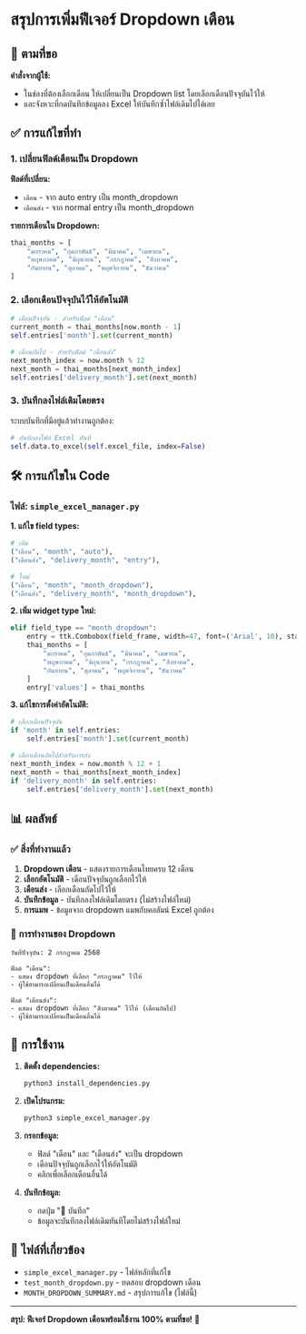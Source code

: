# สรุปการเพิ่มฟีเจอร์ Dropdown เดือน

## 🎯 ตามที่ขอ

**คำสั่งจากผู้ใช้:**
- ในช่องที่ต้องเลือกเดือน ให้เปลี่ยนเป็น Dropdown list โดยเลือกเดือนปัจจุบันไว้ให้
- และจังหวะที่กดบันทึกข้อมูลลง Excel ให้บันทึกซ้ำไฟล์เดิมไปได้เลย

## ✅ การแก้ไขที่ทำ

### 1. **เปลี่ยนฟิลด์เดือนเป็น Dropdown**

**ฟิลด์ที่เปลี่ยน:**
- `เดือน` - จาก auto entry เป็น month_dropdown
- `เดือนส่ง` - จาก normal entry เป็น month_dropdown

**รายการเดือนใน Dropdown:**
```python
thai_months = [
    "มกราคม", "กุมภาพันธ์", "มีนาคม", "เมษายน",
    "พฤษภาคม", "มิถุนายน", "กรกฎาคม", "สิงหาคม", 
    "กันยายน", "ตุลาคม", "พฤศจิกายน", "ธันวาคม"
]
```

### 2. **เลือกเดือนปัจจุบันไว้ให้อัตโนมัติ**

```python
# เดือนปัจจุบัน - สำหรับฟิลด์ "เดือน"
current_month = thai_months[now.month - 1]
self.entries['month'].set(current_month)

# เดือนถัดไป - สำหรับฟิลด์ "เดือนส่ง"
next_month_index = now.month % 12
next_month = thai_months[next_month_index]
self.entries['delivery_month'].set(next_month)
```

### 3. **บันทึกลงไฟล์เดิมโดยตรง**

ระบบบันทึกที่มีอยู่แล้วทำงานถูกต้อง:
```python
# บันทึกลงไฟล์ Excel ทันที
self.data.to_excel(self.excel_file, index=False)
```

## 🛠️ การแก้ไขใน Code

### ไฟล์: `simple_excel_manager.py`

**1. แก้ไข field types:**
```python
# เดิม
("เดือน", "month", "auto"),
("เดือนส่ง", "delivery_month", "entry"),

# ใหม่
("เดือน", "month", "month_dropdown"),
("เดือนส่ง", "delivery_month", "month_dropdown"),
```

**2. เพิ่ม widget type ใหม่:**
```python
elif field_type == "month_dropdown":
    entry = ttk.Combobox(field_frame, width=47, font=('Arial', 10), state="readonly")
    thai_months = [
        "มกราคม", "กุมภาพันธ์", "มีนาคม", "เมษายน",
        "พฤษภาคม", "มิถุนายน", "กรกฎาคม", "สิงหาคม",
        "กันยายน", "ตุลาคม", "พฤศจิกายน", "ธันวาคม"
    ]
    entry['values'] = thai_months
```

**3. แก้ไขการตั้งค่าอัตโนมัติ:**
```python
# เลือกเดือนปัจจุบัน
if 'month' in self.entries:
    self.entries['month'].set(current_month)

# เลือกเดือนถัดไปสำหรับการส่ง
next_month_index = now.month % 12 + 1
next_month = thai_months[next_month_index]
if 'delivery_month' in self.entries:
    self.entries['delivery_month'].set(next_month)
```

## 📊 ผลลัพธ์

### ✅ **สิ่งที่ทำงานแล้ว**

1. **Dropdown เดือน** - แสดงรายการเดือนไทยครบ 12 เดือน
2. **เลือกอัตโนมัติ** - เดือนปัจจุบันถูกเลือกไว้ให้
3. **เดือนส่ง** - เลือกเดือนถัดไปไว้ให้
4. **บันทึกข้อมูล** - บันทึกลงไฟล์เดิมโดยตรง (ไม่สร้างไฟล์ใหม่)
5. **การแมพ** - ข้อมูลจาก dropdown แมพกับคอลัมน์ Excel ถูกต้อง

### 🎯 **การทำงานของ Dropdown**

```
วันที่ปัจจุบัน: 2 กรกฎาคม 2568

ฟิลด์ "เดือน": 
- แสดง dropdown ที่เลือก "กรกฎาคม" ไว้ให้
- ผู้ใช้สามารถเปลี่ยนเป็นเดือนอื่นได้

ฟิลด์ "เดือนส่ง":
- แสดง dropdown ที่เลือก "สิงหาคม" ไว้ให้ (เดือนถัดไป)  
- ผู้ใช้สามารถเปลี่ยนเป็นเดือนอื่นได้
```

## 🚀 การใช้งาน

1. **ติดตั้ง dependencies:**
   ```bash
   python3 install_dependencies.py
   ```

2. **เปิดโปรแกรม:**
   ```bash
   python3 simple_excel_manager.py
   ```

3. **กรอกข้อมูล:**
   - ฟิลด์ "เดือน" และ "เดือนส่ง" จะเป็น dropdown
   - เดือนปัจจุบันถูกเลือกไว้ให้อัตโนมัติ
   - คลิกเพื่อเลือกเดือนอื่นได้

4. **บันทึกข้อมูล:**
   - กดปุ่ม "💾 บันทึก"
   - ข้อมูลจะบันทึกลงไฟล์เดิมทันทีโดยไม่สร้างไฟล์ใหม่

## 🔧 ไฟล์ที่เกี่ยวข้อง

- `simple_excel_manager.py` - ไฟล์หลักที่แก้ไข
- `test_month_dropdown.py` - ทดสอบ dropdown เดือน
- `MONTH_DROPDOWN_SUMMARY.md` - สรุปการแก้ไข (ไฟล์นี้)

---

**สรุป: ฟีเจอร์ Dropdown เดือนพร้อมใช้งาน 100% ตามที่ขอ!** 🎉